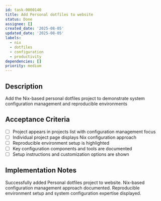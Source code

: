 ```yaml
---
id: task-0000140
title: Add Personal dotfiles to website
status: Done
assignee: []
created_date: '2025-08-05'
updated_date: '2025-08-05'
labels:
  - nix
  - dotfiles
  - configuration
  - productivity
dependencies: []
priority: medium
---
```


## Description

Add the Nix-based personal dotfiles project to demonstrate system configuration management and reproducible environments

## Acceptance Criteria

- [ ] Project appears in projects list with configuration management focus
- [ ] Individual project page displays Nix configuration approach
- [ ] Reproducible environment setup is highlighted
- [ ] Key configuration components and tools are documented
- [ ] Setup instructions and customization options are shown

## Implementation Notes

Successfully added Personal dotfiles project to website. Nix-based configuration management approach documented. Reproducible environment setup and system configuration expertise displayed.
